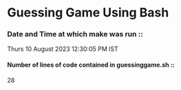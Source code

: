 # Guessing Game Using Bash 
### Date and Time at which make was run ::
Thurs 10 August 2023 12:30:05 PM IST
#### Number of lines of code contained in guessinggame.sh ::
28

